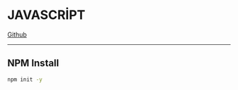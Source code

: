 # JAVASCRİPT
[Github](https://github.com/omeraydogdu/JavaScript)

---

## NPM Install
```sh
npm init -y
```

